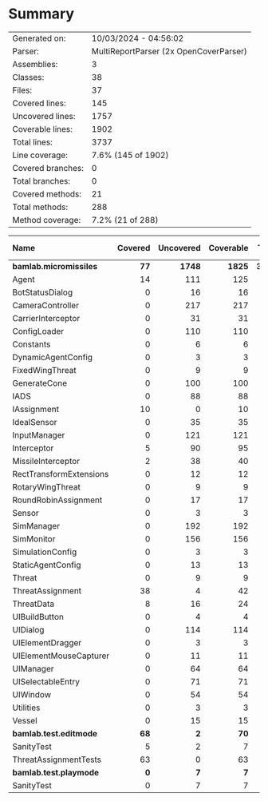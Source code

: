 ﻿# Summary
|||
|:---|:---|
| Generated on: | 10/03/2024 - 04:56:02 |
| Parser: | MultiReportParser (2x OpenCoverParser) |
| Assemblies: | 3 |
| Classes: | 38 |
| Files: | 37 |
| Covered lines: | 145 |
| Uncovered lines: | 1757 |
| Coverable lines: | 1902 |
| Total lines: | 3737 |
| Line coverage: | 7.6% (145 of 1902) |
| Covered branches: | 0 |
| Total branches: | 0 |
| Covered methods: | 21 |
| Total methods: | 288 |
| Method coverage: | 7.2% (21 of 288) |

|**Name**|**Covered**|**Uncovered**|**Coverable**|**Total**|**Line coverage**|**Covered**|**Total**|**Branch coverage**|**Covered**|**Total**|**Method coverage**|
|:---|---:|---:|---:|---:|---:|---:|---:|---:|---:|---:|---:|
|**bamlab.micromissiles**|**77**|**1748**|**1825**|**3670**|**4.2%**|**0**|**0**|****|**17**|**283**|**6%**|
|Agent|14|111|125|210|11.2%|0|0||4|24|16.6%|
|BotStatusDialog|0|16|16|36|0%|0|0||0|2|0%|
|CameraController|0|217|217|490|0%|0|0||0|23|0%|
|CarrierInterceptor|0|31|31|48|0%|0|0||0|5|0%|
|ConfigLoader|0|110|110|169|0%|0|0||0|12|0%|
|Constants|0|6|6|17|0%|0|0||0|2|0%|
|DynamicAgentConfig|0|3|3|121|0%|0|0||0|1|0%|
|FixedWingThreat|0|9|9|21|0%|0|0||0|5|0%|
|GenerateCone|0|100|100|144|0%|0|0||0|9|0%|
|IADS|0|88|88|146|0%|0|0||0|17|0%|
|IAssignment|10|0|10|40|100%|0|0||3|3|100%|
|IdealSensor|0|35|35|71|0%|0|0||0|4|0%|
|InputManager|0|121|121|194|0%|0|0||0|11|0%|
|Interceptor|5|90|95|157|5.2%|0|0||2|15|13.3%|
|MissileInterceptor|2|38|40|78|5%|0|0||1|4|25%|
|RectTransformExtensions|0|12|12|23|0%|0|0||0|4|0%|
|RotaryWingThreat|0|9|9|21|0%|0|0||0|5|0%|
|RoundRobinAssignment|0|17|17|43|0%|0|0||0|2|0%|
|Sensor|0|3|3|70|0%|0|0||0|1|0%|
|SimManager|0|192|192|337|0%|0|0||0|26|0%|
|SimMonitor|0|156|156|263|0%|0|0||0|19|0%|
|SimulationConfig|0|3|3|121|0%|0|0||0|1|0%|
|StaticAgentConfig|0|13|13|45|0%|0|0||0|5|0%|
|Threat|0|9|9|17|0%|0|0||0|3|0%|
|ThreatAssignment|38|4|42|79|90.4%|0|0||5|5|100%|
|ThreatData|8|16|24|48|33.3%|0|0||2|5|40%|
|UIBuildButton|0|4|4|18|0%|0|0||0|2|0%|
|UIDialog|0|114|114|213|0%|0|0||0|18|0%|
|UIElementDragger|0|3|3|15|0%|0|0||0|1|0%|
|UIElementMouseCapturer|0|11|11|25|0%|0|0||0|3|0%|
|UIManager|0|64|64|127|0%|0|0||0|16|0%|
|UISelectableEntry|0|71|71|119|0%|0|0||0|15|0%|
|UIWindow|0|54|54|108|0%|0|0||0|9|0%|
|Utilities|0|3|3|9|0%|0|0||0|1|0%|
|Vessel|0|15|15|27|0%|0|0||0|5|0%|
|**bamlab.test.editmode**|**68**|**2**|**70**|**163**|**97.1%**|**0**|**0**|****|**4**|**4**|**100%**|
|SanityTest|5|2|7|25|71.4%|0|0||2|2|100%|
|ThreatAssignmentTests|63|0|63|138|100%|0|0||2|2|100%|
|**bamlab.test.playmode**|**0**|**7**|**7**|**25**|**0%**|**0**|**0**|****|**0**|**1**|**0%**|
|SanityTest|0|7|7|25|0%|0|0||0|1|0%|

